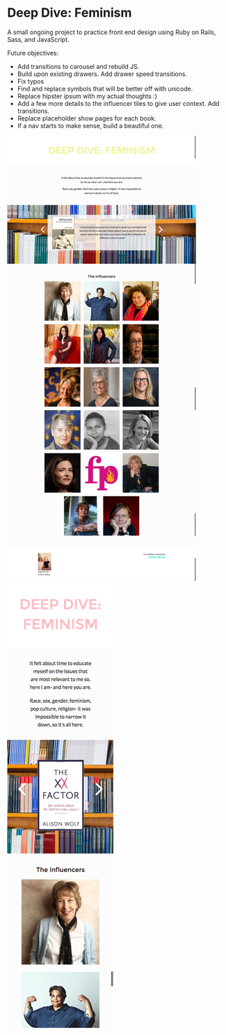 # Deep Dive: Feminism 

A small ongoing project to practice front end design using Ruby on Rails, Sass, and JavaScript.

Future objectives:
* Add transitions to carousel and rebuild JS.
* Build upon existing drawers. Add drawer speed transitions.
* Fix typos
* Find and replace symbols that will be better off with unicode.
* Replace hipster ipsum with my actual thoughts :)
* Add a few more details to the influencer tiles to give user context. Add transitions.
* Replace placeholder show pages for each book. 
* If a nav starts to make sense, build a beautiful one.

![desktop](https://github.com/SNLSF/deep-dive/blob/master/app/assets/images/deep-dive-index-dsktp.png "Desktop Styling")
![mobile](https://github.com/SNLSF/deep-dive/blob/master/app/assets/images/deep-dive-index-mobile.png "Mobile Styling")
